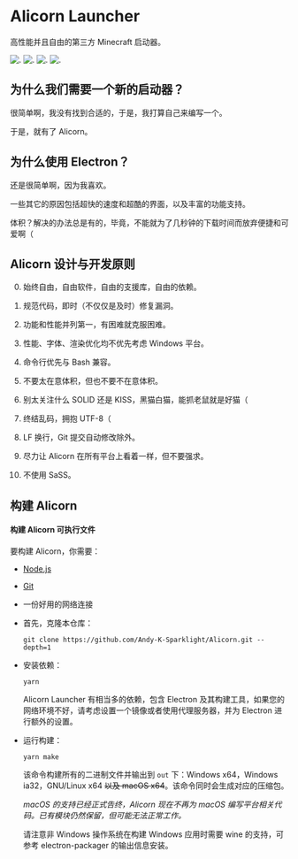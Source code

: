 # Alicorn Launcher

高性能并且自由的第三方 Minecraft 启动器。

![.](https://img.shields.io/badge/Alicorn-is%20cute!-df307f)
![.](https://img.shields.io/github/workflow/status/Andy-K-Sparklight/Alicorn/Node.js%20CI)
![.](https://img.shields.io/github/repo-size/Andy-K-Sparklight/Alicorn)
![.](https://img.shields.io/github/license/Andy-K-Sparklight/Alicorn)

## 为什么我们需要一个新的启动器？

很简单啊，我没有找到合适的，于是，我打算自己来编写一个。

于是，就有了 Alicorn。

## 为什么使用 Electron？

还是很简单啊，因为我喜欢。

一些其它的原因包括超快的速度和超酷的界面，以及丰富的功能支持。

体积？解决的办法总是有的，毕竟，不能就为了几秒钟的下载时间而放弃便捷和可爱啊（

## Alicorn 设计与开发原则

0. 始终自由，自由软件，自由的支援库，自由的依赖。

1. 规范代码，即时（不仅仅是及时）修复漏洞。

2. 功能和性能并列第一，有困难就克服困难。

3. 性能、字体、渲染优化均不优先考虑 Windows 平台。

4. 命令行优先与 Bash 兼容。

5. 不要太在意体积，但也不要不在意体积。

6. 别太关注什么 SOLID 还是 KISS，黑猫白猫，能抓老鼠就是好猫（

7. 终结乱码，拥抱 UTF-8（

8. LF 换行，Git 提交自动修改除外。

9. 尽力让 Alicorn 在所有平台上看着一样，但不要强求。

10. 不使用 SaSS。

## 构建 Alicorn

#### 构建 Alicorn 可执行文件

要构建 Alicorn，你需要：

- [Node.js](https://nodejs.org)

- [Git](https://git-scm.com)

- 一份好用的网络连接

- 首先，克隆本仓库：

  ```shell
  git clone https://github.com/Andy-K-Sparklight/Alicorn.git --depth=1
  ```

- 安装依赖：

  ```shell
  yarn
  ```

  Alicorn Launcher 有相当多的依赖，包含 Electron 及其构建工具，如果您的网络环境不好，请考虑设置一个镜像或者使用代理服务器，并为 Electron 进行额外的设置。

- 运行构建：

  ```shell
  yarn make
  ```

  该命令构建所有的二进制文件并输出到 `out` 下：Windows x64，Windows ia32，GNU/Linux x64 ~~以及 macOS x64~~。该命令同时会生成对应的压缩包。

  _macOS 的支持已经正式告终，Alicorn 现在不再为 macOS 编写平台相关代码。已有模块仍然保留，但可能无法正常工作。_

  请注意非 Windows 操作系统在构建 Windows 应用时需要 wine 的支持，可参考 electron-packager 的输出信息安装。
